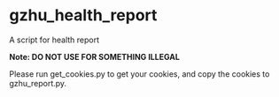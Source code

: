 # gzhu_health_report
A script for health report

**Note: DO NOT USE FOR SOMETHING ILLEGAL**

Please run get_cookies.py to get your cookies, and copy the cookies to gzhu_report.py.
